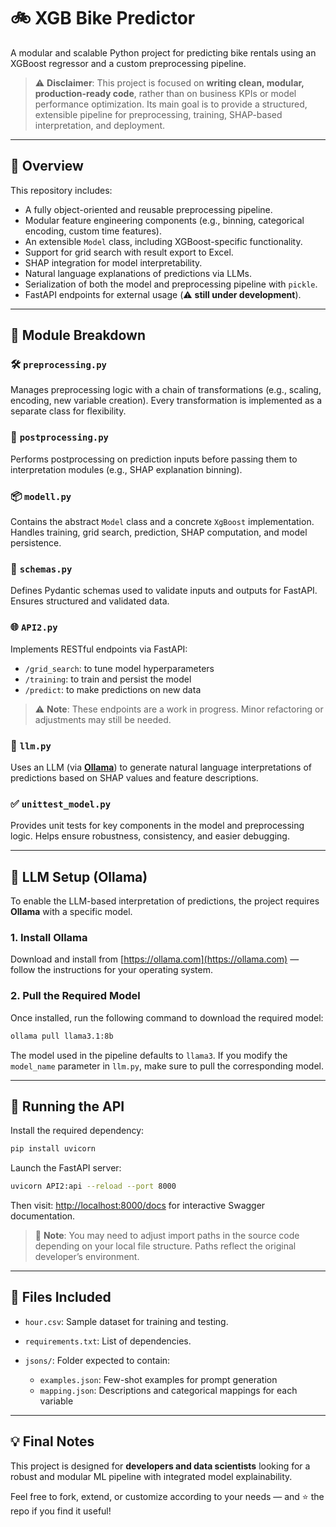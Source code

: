 # 🚲 XGB Bike Predictor

A modular and scalable Python project for predicting bike rentals using an XGBoost regressor and a custom preprocessing pipeline.

> ⚠️ **Disclaimer**: This project is focused on **writing clean, modular, production-ready code**, rather than on business KPIs or model performance optimization.
> Its main goal is to provide a structured, extensible pipeline for preprocessing, training, SHAP-based interpretation, and deployment.

---

## 📌 Overview

This repository includes:

* A fully object-oriented and reusable preprocessing pipeline.
* Modular feature engineering components (e.g., binning, categorical encoding, custom time features).
* An extensible `Model` class, including XGBoost-specific functionality.
* Support for grid search with result export to Excel.
* SHAP integration for model interpretability.
* Natural language explanations of predictions via LLMs.
* Serialization of both the model and preprocessing pipeline with `pickle`.
* FastAPI endpoints for external usage (⚠️ **still under development**).

---

## 🧩 Module Breakdown

### 🛠 `preprocessing.py`

Manages preprocessing logic with a chain of transformations (e.g., scaling, encoding, new variable creation). Every transformation is implemented as a separate class for flexibility.

### 🔄 `postprocessing.py`

Performs postprocessing on prediction inputs before passing them to interpretation modules (e.g., SHAP explanation binning).

### 📦 `modell.py`

Contains the abstract `Model` class and a concrete `XgBoost` implementation. Handles training, grid search, prediction, SHAP computation, and model persistence.

### 🧬 `schemas.py`

Defines Pydantic schemas used to validate inputs and outputs for FastAPI. Ensures structured and validated data.

### 🌐 `API2.py`

Implements RESTful endpoints via FastAPI:

* `/grid_search`: to tune model hyperparameters
* `/training`: to train and persist the model
* `/predict`: to make predictions on new data

> ⚠️ **Note**: These endpoints are a work in progress. Minor refactoring or adjustments may still be needed.

### 🧠 `llm.py`

Uses an LLM (via **[Ollama](https://ollama.com/)**) to generate natural language interpretations of predictions based on SHAP values and feature descriptions.

### ✅ `unittest_model.py`

Provides unit tests for key components in the model and preprocessing logic. Helps ensure robustness, consistency, and easier debugging.

---

## 🧠 LLM Setup (Ollama)

To enable the LLM-based interpretation of predictions, the project requires **Ollama** with a specific model.

### 1. Install Ollama

Download and install from [https://ollama.com](https://ollama.com) — follow the instructions for your operating system.

### 2. Pull the Required Model

Once installed, run the following command to download the required model:

```bash
ollama pull llama3.1:8b
```

The model used in the pipeline defaults to `llama3`. If you modify the `model_name` parameter in `llm.py`, make sure to pull the corresponding model.

---

## 🚀 Running the API

Install the required dependency:

```bash
pip install uvicorn
```

Launch the FastAPI server:

```bash
uvicorn API2:api --reload --port 8000
```

Then visit: [http://localhost:8000/docs](http://localhost:8000/docs) for interactive Swagger documentation.

> 🔧 **Note**: You may need to adjust import paths in the source code depending on your local file structure. Paths reflect the original developer’s environment.

---

## 📁 Files Included

* `hour.csv`: Sample dataset for training and testing.
* `requirements.txt`: List of dependencies.
* `jsons/`: Folder expected to contain:

  * `examples.json`: Few-shot examples for prompt generation
  * `mapping.json`: Descriptions and categorical mappings for each variable

---

## 💡 Final Notes

This project is designed for **developers and data scientists** looking for a robust and modular ML pipeline with integrated model explainability.

Feel free to fork, extend, or customize according to your needs — and ⭐ the repo if you find it useful!


